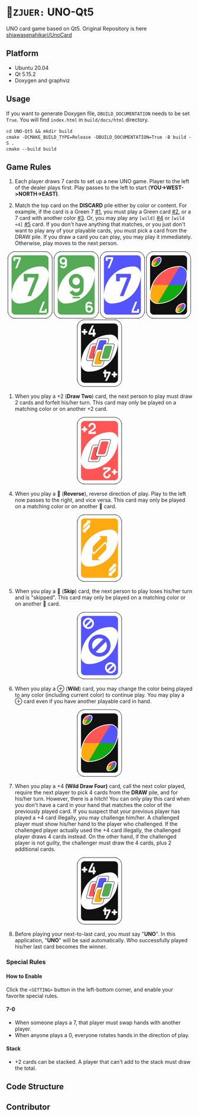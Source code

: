 #  :rocket:`ZJUER:` UNO-Qt5
UNO card game based on Qt5. Original Repository is here [shiawasenahikari/UnoCard](https://github.com/shiawasenahikari/UnoCard)

## Platform
- Ubuntu 20.04
- Qt 5.15.2
- Doxygen and graphviz


## Usage
If you want to generate Doxygen file, `DBUILD_DOCUMENTATION` needs to be set `True`. You will find `index.html` in `build/docs/html` directory.
```shell
cd UNO-Qt5 && mkdir build
cmake -DCMAKE_BUILD_TYPE=Release -DBUILD_DOCUMENTATION=True -B build -S .
cmake --build build
```

## Game Rules

1. Each player draws 7 cards to set up a new UNO game. Player to the left of the dealer plays first. Play passes to the left to start (**YOU->WEST->NORTH->EAST)**.

2. Match the top card on the **DISCARD** pile either by color or content. For example, if the card is a Green 7 [#1](UNORes/front_g7.png), you must play a Green card [#2](UNORes/front_g9.png), or a 7 card with another color [#3](UNORes/front_b7.png). Or, you may play any `[wild]` [#4](UNORes/front_kw.png) or `[wild +4]` [#5](UNORes/front_kw+.png) card. If you don't have anything that matches, or you just don't want to play any of your playable cards, you must pick a card from the DRAW pile. If you draw a card you can play, you may play it immediately. Otherwise, play moves to the next person.

<p align="center">
<img src="https://github.com/HangX-Ma/UNO-Qt5/raw/main/UNORes/front_g7.png" />
<img src="https://github.com/HangX-Ma/UNO-Qt5/raw/main/UNORes/front_g9.png" />
<img src="https://github.com/HangX-Ma/UNO-Qt5/raw/main/UNORes/front_b7.png" />
<img src="https://github.com/HangX-Ma/UNO-Qt5/raw/main/UNORes/front_kw.png" />
<img src="https://github.com/HangX-Ma/UNO-Qt5/raw/main/UNORes/front_kw+.png" />
</p>

1. When you play a +2 (**Draw Two**) card, the next person to play must draw 2 cards and forfeit his/her turn. This card may only be played on a matching color or on another +2 card.

<p align="center">
<img src="https://github.com/HangX-Ma/UNO-Qt5/raw/main/UNORes/front_r+.png" />
</p>

4. When you play a 🔄 (**Reverse**), reverse direction of play. Play to the left now passes to the right, and vice versa. This card may only be played on a matching color or on another 🔄 card.

<p align="center">
<img src="https://github.com/HangX-Ma/UNO-Qt5/raw/main/UNORes/front_yS.png" />
</p>

5. When you play a 🚫 (**Skip**) card, the next person to play loses his/her turn and is "skipped". This card may only be played on a matching color or on another 🚫 card.

<p align="center">
<img src="https://github.com/HangX-Ma/UNO-Qt5/raw/main/UNORes/front_bF.png" />
</p>

6. When you play a ⊕ (**Wild**) card, you may change the color being played to any color (including current color) to continue play. You may play a ⊕ card even if you have another playable card in hand.

<p align="center">
<img src="https://github.com/HangX-Ma/UNO-Qt5/raw/main/UNORes/front_kw.png" />
</p>

7. When you play a +4 **(Wild Draw Four)** card, call the next color played, require the next player to pick 4 cards from the **DRAW** pile, and for his/her turn. However, there is a hitch! You can only play this card when you don't have a card in your hand that matches the color of the previously played card. If you suspect that your previous player has played a +4 card illegally, you may challenge him/her. A challenged player must show his/her hand to the player who challenged. If the challenged player actually used the +4 card illegally, the challenged player draws 4 cards instead. On the other hand, if the challenged player is not guilty, the challenger must draw the 4 cards, plus 2 additional cards.

<p align="center">
<img src="https://github.com/HangX-Ma/UNO-Qt5/raw/main/UNORes/front_kw+.png" />
</p>

8. Before playing your next-to-last card, you must say "**UNO**". In this application, "**UNO**" will be said automatically. Who successfully played his/her last card becomes the winner.

### Special Rules

#### How to Enable
Click the `<SETTING>` button in the left-bottom corner, and enable your favorite special rules.

#### 7-0

- When someone plays a 7, that player must swap hands with another player.
- When anyone plays a 0, everyone rotates hands in the direction of play.

#### Stack
- +2 cards can be stacked. A player that can't add to the stack must draw the total.

## Code Structure

## Contributor
